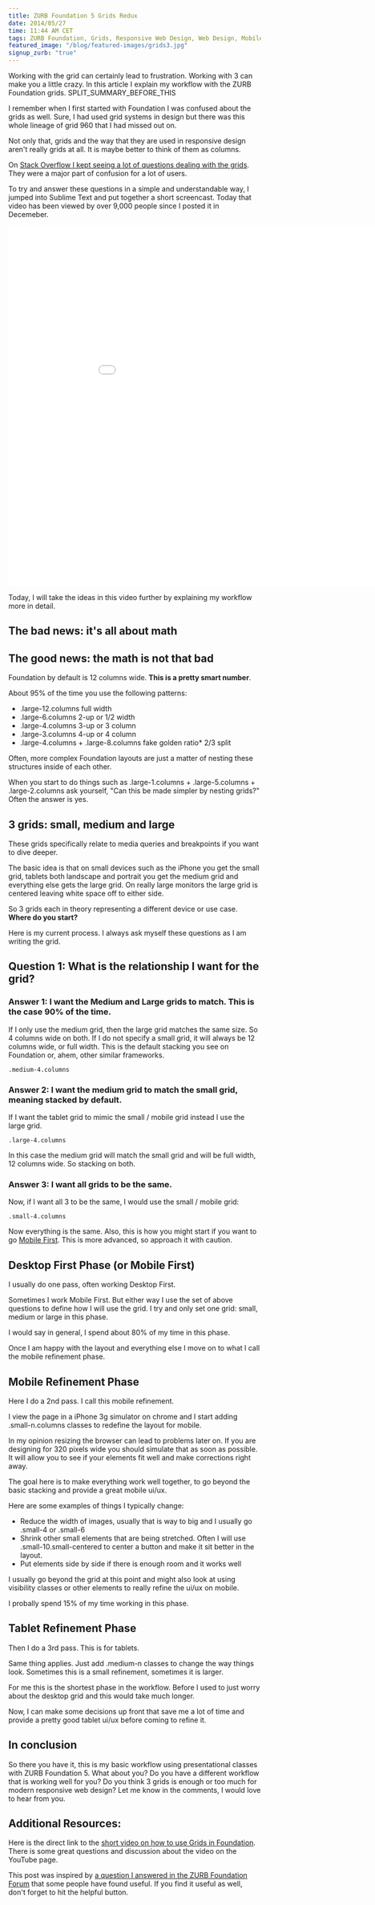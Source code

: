 ```yaml
---
title: ZURB Foundation 5 Grids Redux
date: 2014/05/27
time: 11:44 AM CET
tags: ZURB Foundation, Grids, Responsive Web Design, Web Design, Mobile, Video
featured_image: "/blog/featured-images/grids3.jpg"
signup_zurb: "true"
---
```


Working with the grid can certainly lead to frustration. Working with 3 can make you a little crazy. In this article I explain my workflow with the ZURB Foundation grids. SPLIT\_SUMMARY\_BEFORE\_THIS

I remember when I first started with Foundation I was confused about the grids as well. Sure, I had used grid systems in design but there was this whole lineage of grid 960 that I had missed out on.

Not only that, grids and the way that they are used in responsive design aren't really grids at all. It is maybe better to think of them as columns.

On [Stack Overflow I kept seeing a lot of questions dealing with the grids](http://stackoverflow.com/users/1560583/jamesstoneco?tab=answers&sort=votes). They were a major part of confusion for a lot of users.

To try and answer these questions in a simple and understandable way, I jumped into Sublime Text and put together a short screencast. Today that video has been viewed by over 9,000 people since I posted it in Decemeber.

<div class="flex-video widescreen"><iframe width="960" height="720" src="//www.youtube.com/embed/kk6KpKK5Jjc?rel=0" frameborder="0" allowfullscreen></iframe></div>

Today, I will take the ideas in this video further by explaining my workflow more in detail.

## The bad news: it's all about math
## The good news: the math is not that bad

Foundation by default is 12 columns wide. **This is a pretty smart number**. 

About 95% of the time you use the following patterns:

*  <span class="inline-code">.large-12.columns</span> full width
*  <span class="inline-code">.large-6.columns</span> 2-up or 1/2 width
*  <span class="inline-code">.large-4.columns</span> 3-up or 3 column
*  <span class="inline-code">.large-3.columns</span> 4-up or 4 column
*  <span class="inline-code">.large-4.columns + .large-8.columns</span> fake golden ratio* 2/3 split

Often, more complex Foundation layouts are just a matter of nesting these structures inside of each other. 

When you start to do things such as <span class="inline-code">.large-1.columns</span> + <span class="inline-code">.large-5.columns</span> + <span class="inline-code">.large-2.columns</span> ask yourself, "Can this be made simpler by nesting grids?" Often the answer is yes.

## 3 grids: small, medium and large

These grids specifically relate to media queries and breakpoints if you want to dive deeper.

The basic idea is that on small devices such as the iPhone you get the small grid, tablets both landscape and portrait you get the medium grid and everything else gets the large grid. On really large monitors the large grid is centered leaving white space off to either side.

So 3 grids each in theory representing a different device or use case. **Where do you start?** 

Here is my current process. I always ask myself these questions as I am writing the grid.

## Question 1: What is the relationship I want for the grid?


### Answer 1: I want the Medium and Large grids to match. This is the case 90% of the time.

If I only use the medium grid, then the large grid matches the same size. So 4 columns wide on both. If I do not specify a small grid, it will always be 12 columns wide, or full width. This is the default stacking you see on Foundation or, ahem, other similar frameworks.

    .medium-4.columns

### Answer 2: I want the medium grid to match the small grid, meaning stacked by default.

If I want the tablet grid to mimic the small / mobile grid instead I use the large grid.

    .large-4.columns

In this case the medium grid will match the small grid and will be full width, 12 columns wide. So stacking on both.


### Answer 3: I want all grids to be the same.

Now, if I want all 3 to be the same, I would use the small / mobile grid:

    .small-4.columns

Now everything is the same. Also, this is how you might start if you want to go [Mobile First](/blog/mobile-first-and-why-you-should-care). This is more advanced, so approach it with caution.

## Desktop First Phase (or Mobile First)

I usually do one pass, often working Desktop First. 

Sometimes I work Mobile First. But either way I use the set of above questions to define how I will use the grid. I try and only set one grid: small, medium or large in this phase.

I would say in general, I spend about 80% of my time in this phase.

Once I am happy with the layout and everything else I move on to what I call the mobile refinement phase.

## Mobile Refinement Phase

Here I do a 2nd pass. I call this mobile refinement.

I view the page in a iPhone 3g simulator on chrome and I start adding <span class="inline-code">.small-n.columns</span> classes to redefine the layout for mobile.

In my opinion resizing the browser can lead to problems later on. If you are designing for 320 pixels wide you should simulate that as soon as possible. It will allow you to see if your elements fit well and make corrections right away.

The goal here is to make everything work well together, to go beyond the basic stacking and provide a great mobile ui/ux.

Here are some examples of things I typically change:

* Reduce the width of images, usually that is way to big and I usually go <span class="inline-code">.small-4</span> or <span class="inline-code">.small-6</span>
* Shrink other small elements that are being stretched. Often I will use <span class="inline-code">.small-10.small-centered</span> to center a button and make it sit better in the layout.
* Put elements side by side if there is enough room and it works well

I usually go beyond the grid at this point and might also look at using visibility classes or other elements to really refine the ui/ux on mobile.

I probally spend 15% of my time working in this phase.

## Tablet Refinement Phase

Then I do a 3rd pass. This is for tablets. 

Same thing applies. Just add <span class="inline-code">.medium-n</span> classes to change the way things look. Sometimes this is a small refinement, sometimes it is larger.

For me this is the shortest phase in the workflow. Before I used to just worry about the desktop grid and this would take much longer.

Now, I can make some decisions up front that save me a lot of time and provide a pretty good tablet ui/ux before coming to refine it.

## In conclusion

So there you have it, this is my basic workflow using presentational classes with ZURB Foundation 5. What about you? Do you have a different workflow that is working well for you? Do you think 3 grids is enough or too much for modern responsive web design? Let me know in the comments, I would love to hear from you.


## Additional Resources:

Here is the direct link to the [short video on how to use Grids in Foundation](https://www.youtube.com/watch?v=kk6KpKK5Jjc). There is some great questions and discussion about the video on the YouTube page.

This post was inspired by [a question I answered in the ZURB Foundation Forum](http://foundation.zurb.com/forum/posts/13360-multiple-columns-sizes-on-a-div) that some people have found useful. If you find it useful as well, don't forget to hit the helpful button.

